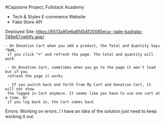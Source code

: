 #Capstone Project, Fullstack Academy 

  - Tech & Styles E-commerce Website
  - Fake Store API

  Deployed Site: https://6513a95e6a6fd54f20085eca--jade-kashata-746e67.netlify.app/
  
    - On Donation Cart when you add a product, the Total and Quantity Says "NaN,
     if you click "+" and refresh the page. The total and quantity will work

     - On Donation Cart, sometimes when you go to the page it won't load but if you
     refresh the page it works

     - If you switch back and forth from My Cart and Donation Cart, it will not show
     the logged in Cart anymore. It seems like you have to use one cart at a time. Or 
     if you log back in, the Cart comes back

  Errors: Working on errors..! I have an idea of
  the solution just need to keep working it out. 




